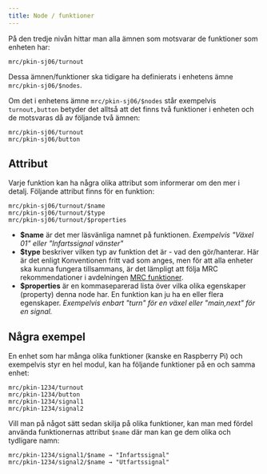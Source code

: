 ```yaml
---
title: Node / funktioner
---
```


På den tredje nivån hittar man alla ämnen som motsvarar de funktioner som enheten har:
```
mrc/pkin-sj06/turnout
```


Dessa ämnen/funktioner ska tidigare ha definierats i enhetens ämne `mrc/pkin-sj06/$nodes`.

Om det i enhetens ämne `mrc/pkin-sj06/$nodes` står exempelvis `turnout,button` betyder det alltså att det finns två funktioner i enheten och de motsvaras då av följande två ämnen:

```
mrc/pkin-sj06/turnout
mrc/pkin-sj06/button
```


## Attribut
Varje funktion kan ha några olika attribut som informerar om den mer i detalj. Följande attribut finns för en funktion:

```
mrc/pkin-sj06/turnout/$name
mrc/pkin-sj06/turnout/$type
mrc/pkin-sj06/turnout/$properties
```

- **$name** är det mer läsvänliga namnet på funktionen. _Exempelvis "Växel 01" eller "Infartssignal vänster"_
- **$type** beskriver vilken typ av funktion det är - vad den gör/hanterar. Här är det enligt Konventionen fritt vad som anges, men för att alla enheter ska kunna fungera tillsammans, är det lämpligt att följa MRC rekommendationer i avdelningen [MRC funktioner](function-01-intro).
- **$properties** är en kommaseparerad lista över vilka olika egenskaper (property) denna node har. En funktion kan ju ha en eller flera egenskaper. _Exempelvis enbart "turn" för en växel eller "main,next" för en signal._


## Några exempel

En enhet som har många olika funktioner (kanske en Raspberry Pi) och exempelvis styr en hel modul, kan ha följande funktioner på en och samma enhet:

```
mrc/pkin-1234/turnout
mrc/pkin-1234/button
mrc/pkin-1234/signal1
mrc/pkin-1234/signal2
```

Vill man på något sätt sedan skilja på olika funktioner, kan man med fördel använda funktionernas attribut `$name` där man kan ge dem olika och tydligare namn:

```
mrc/pkin-1234/signal1/$name → "Infartssignal"
mrc/pkin-1234/signal2/$name → "Utfartssignal"
```

